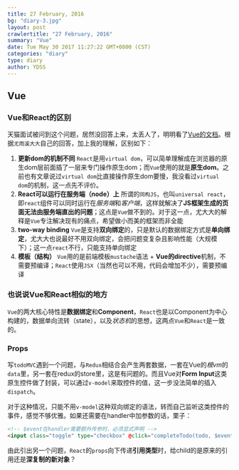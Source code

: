 ```yaml
---
title: 27 February, 2016
bg: "diary-3.jpg"
layout: post
crawlertitle: "27 February, 2016"
summary: "Vue"
date: Tue May 30 2017 11:27:22 GMT+0800 (CST)
categories: "diary"
type: diary
author: YDSS
---
```


## Vue

### Vue和React的区别

天猫面试被问到这个问题，居然没回答上来，太丢人了，明明看了[Vue的文档](http://vuejs.org/guide/comparison.html)。根据`尤雨溪大大`自己的回答，加上我的理解，区别如下：

1. **更新dom的机制不同** `React`是用`virtual dom`，可以简单理解成在浏览器的原生dom层前面插了一层来专门操作原生dom；而`Vue`使用的就是**原生dom**。之前也有文章说过`virtual dom`比直接操作原生dom要慢，我没看过`virtual dom`的机制，这一点先不评价。
2. **React可以运行在服务端（node）上** 所谓的`同构JS`，也叫`universal react`，即`react`组件可以同时运行在*服务端*和*客户端*，这样就解决了**JS框架生成的页面无法由服务端直出的问题**；这点是`Vue`做不到的。对于这一点，尤大大的解释是`Vue`专注解决现有的痛点，希望做小而美的框架而非全能
3. **two-way binding**  `Vue`是支持**双向绑定**的，只是默认的数据绑定方式是**单向绑定**，尤大大也说最好不用双向绑定，会把问题变复杂且影响性能（大规模下）；这一点`react`不行，只能支持单向绑定
4. **模板（结构）** `Vue`用的是前端模板`mustache`语法 + **Vue的directive**机制，不需要预编译；`React`使用`JSX`（当然也可以不用，代码会增加不少），需要预编译

### 也说说Vue和React相似的地方

 `Vue`的两大核心特性是**数据绑定**和**Component**，`React`也是以Component为中心构建的，数据单向流转（state），以及*状态机*的思想，这两点`Vue`和`React`是一致的。

 
### Props
 
写`todoMVC`遇到一个问题，与`Redux`相结合会产生两套数据，一套在Vue的*根vm*的`data`里，另一套在redux的store里，这是有问题的。而且Vue对**Form Input**这类原生控件做了封装，可以通过`v-model`来取控件的值，这一步没法简单的插入`dispatch`。

对于这种情况，只能不用`v-model`这种双向绑定的语法，转而自己监听这类控件的事件，感觉不够优雅。如果还需要在handler中加参数的话，栗子：

```html
<!-- $event在handler需要额外传参时，必须显式声明 -->
<input class="toggle" type="checkbox" @click="completeTodo(todo, $event)">
```
 
 由此引出另一个问题，`React`的`props`向下传递**引用类型**时，给child的是原来的引用还是**深复制的新对象**？
 